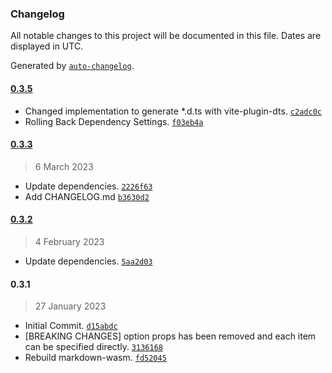 ### Changelog

All notable changes to this project will be documented in this file. Dates are displayed in UTC.

Generated by [`auto-changelog`](https://github.com/CookPete/auto-changelog).

#### [0.3.5](https://github.com/logue/vue-markdown-wasm/compare/0.3.3...0.3.5)

- Changed implementation to generate \*.d.ts with vite-plugin-dts. [`c2adc0c`](https://github.com/logue/vue-markdown-wasm/commit/c2adc0c3c3dc3ddb7b4e99f7e4cb00424fe5ce8b)
- Rolling Back Dependency Settings. [`f03eb4a`](https://github.com/logue/vue-markdown-wasm/commit/f03eb4a091acdba6976e65c8af8bf3332349d4f9)

#### [0.3.3](https://github.com/logue/vue-markdown-wasm/compare/0.3.2...0.3.3)

> 6 March 2023

- Update dependencies. [`2226f63`](https://github.com/logue/vue-markdown-wasm/commit/2226f63f5bce2bd25b9ac64bb939b733d379753e)
- Add CHANGELOG.md [`b3630d2`](https://github.com/logue/vue-markdown-wasm/commit/b3630d2189307d479f96cde19a8c08637f93cc0d)

#### [0.3.2](https://github.com/logue/vue-markdown-wasm/compare/0.3.1...0.3.2)

> 4 February 2023

- Update dependencies. [`5aa2d03`](https://github.com/logue/vue-markdown-wasm/commit/5aa2d03866c14d133fbf022a69b59d5b895ff4ec)

#### 0.3.1

> 27 January 2023

- Initial Commit. [`d15abdc`](https://github.com/logue/vue-markdown-wasm/commit/d15abdc8da0ebb10ace747272034bca8c63bb399)
- [BREAKING CHANGES] option props has been removed and each item can be specified directly. [`3136168`](https://github.com/logue/vue-markdown-wasm/commit/313616801ddb78f92a69ac7633f3ef0d7d3167b4)
- Rebuild markdown-wasm. [`fd52045`](https://github.com/logue/vue-markdown-wasm/commit/fd52045df1bdaf6b76f556fd4ef487a296941294)
